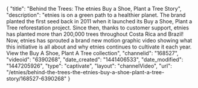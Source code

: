 {
    "title": "Behind the Trees: The etnies Buy a Shoe, Plant a Tree Story",
    "description": "etnies is on a green path to a healthier planet. The brand planted the first seed back in 2011 when it launched its Buy a Shoe, Plant a Tree reforestation project. Since then, thanks to customer support, etnies has planted more than 200,000 trees throughout Costa Rica and Brazil! Now, etnies has sprouted a brand new motion graphic video showing what this initiative is all about and why etnies continues to cultivate it each year. View the Buy A Shoe, Plant A Tree collection",
    "channelid": "168527",
    "videoid": "6390268",
    "date_created": "1441406533",
    "date_modified": "1447205926",
    "type": "captivate",
    "layout": "channelVideo",
    "url": "\/etnies\/behind-the-trees-the-etnies-buy-a-shoe-plant-a-tree-story\/168527-6390268"
}